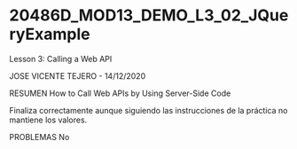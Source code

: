 # 20486D_MOD13_DEMO_L3_02_JQueryExample
Lesson 3: Calling a Web API 

JOSE VICENTE TEJERO - 14/12/2020

RESUMEN
How to Call Web APIs by Using Server-Side Code

Finaliza correctamente aunque siguiendo las instrucciones de la práctica no mantiene los valores.

PROBLEMAS
No
